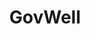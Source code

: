 ---
title: GovWell
crosslinks:
- UpliftingNews
- Futurology
- autotldr
- worldnews
- EcoInternet
- news
---